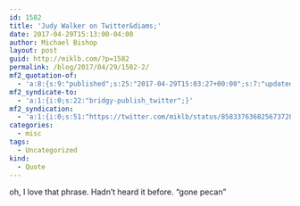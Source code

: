 ```yaml
---
id: 1582
title: 'Judy Walker on Twitter&diams;'
date: 2017-04-29T15:13:00-04:00
author: Michael Bishop
layout: post
guid: http://miklb.com/?p=1582
permalink: /blog/2017/04/29/1582-2/
mf2_quotation-of:
  - 'a:8:{s:9:"published";s:25:"2017-04-29T15:03:27+00:00";s:7:"updated";s:25:"2017-04-29T15:03:27+00:00";s:7:"summary";s:129:"The protesters are out. Wonder if any live in New Orleans. Buh bye Jeff! You&#039;re still a gone pecanpic.twitter.com/nFkQTBHMZu";s:4:"name";s:22:"Judy Walker on Twitter";s:8:"category";a:1:{i:0;s:0:"";}s:11:"publication";s:7:"Twitter";s:6:"author";a:3:{s:4:"name";s:11:"Judy Walker";s:3:"url";s:35:"https://twitter.com/JudyWalkerCooks";s:5:"photo";s:71:"https://pbs.twimg.com/profile_images/805069586/judy.mug.shot_bigger.JPG";}s:3:"url";s:61:"https://twitter.com/JudyWalkerCooks/status/858335931161554944";}'
mf2_syndicate-to:
  - 'a:1:{i:0;s:22:"bridgy-publish_twitter";}'
mf2_syndication:
  - 'a:1:{i:0;s:51:"https://twitter.com/miklb/status/858337636825673728";}'
categories:
  - misc
tags:
  - Uncategorized
kind:
  - Quote
---
```

oh, I love that phrase. Hadn’t heard it before. “gone pecan”